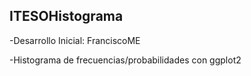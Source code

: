 ## ITESOHistograma

-Desarrollo Inicial: FranciscoME

-Histograma de frecuencias/probabilidades con ggplot2
